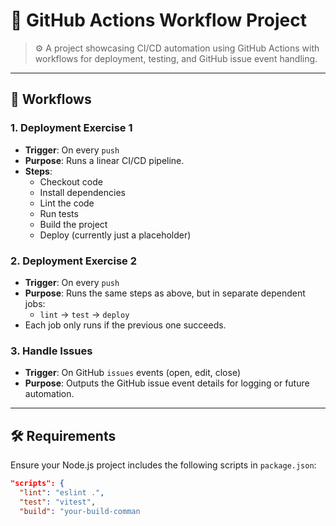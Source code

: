 # 🚀 GitHub Actions Workflow Project

> ⚙️ A project showcasing CI/CD automation using GitHub Actions with workflows for deployment, testing, and GitHub issue event handling.

---

## 📄 Workflows

### 1. Deployment Exercise 1
- **Trigger**: On every `push`
- **Purpose**: Runs a linear CI/CD pipeline.
- **Steps**:
  - Checkout code
  - Install dependencies
  - Lint the code
  - Run tests
  - Build the project
  - Deploy (currently just a placeholder)

### 2. Deployment Exercise 2
- **Trigger**: On every `push`
- **Purpose**: Runs the same steps as above, but in separate dependent jobs:
  - `lint` → `test` → `deploy`
- Each job only runs if the previous one succeeds.

### 3. Handle Issues
- **Trigger**: On GitHub `issues` events (open, edit, close)
- **Purpose**: Outputs the GitHub issue event details for logging or future automation.

---

## 🛠️ Requirements

Ensure your Node.js project includes the following scripts in `package.json`:

```json
"scripts": {
  "lint": "eslint .",
  "test": "vitest",
  "build": "your-build-comman

